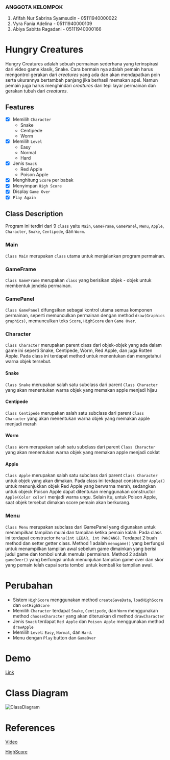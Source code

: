### ANGGOTA KELOMPOK
1. Afifah Nur Sabrina Syamsudin - 05111940000022
2. Vyra Fania Adelina - 05111940000109
3. Abiya Sabitta Ragadani - 05111940000166

# Hungry Creatures
Hungry Creatures adalah sebuah permainan sederhana yang terinspirasi dari video game klasik, Snake. Cara bermain nya adalah pemain harus mengontrol gerakan dari _creatures_ yang ada dan akan mendapatkan poin serta ukurannya bertambah panjang  jika berhasil memakan apel. Namun pemain juga harus menghindari _creatures_ dari tepi layar permainan dan gerakan tubuh dari _creatures_.

## Features
- [x] Memilih `Character`
  - Snake
  - Centipede
  - Worm
- [x] Memilih `Level`
  - Easy
  - Normal
  - Hard
- [x] Jenis `Snack`
  - Red Apple
  - Poison Apple
- [x] Menghitung `Score` per babak
- [x] Menyimpan `High Score`
- [x] Display `Game Over`
- [x] `Play Again`

## Class Description
Program ini terdiri dari 9 `class` yaitu `Main`, `GameFrame`, `GamePanel`, `Menu`, `Apple`, `Character`, `Snake`, `Centipede`, dan `Worm`.

### Main
`Class Main` merupakan `class` utama untuk menjalankan program permainan.

### GameFrame
`Class GameFrame` merupakan `class` yang berisikan objek - objek untuk membentuk jendela permainan.

### GamePanel
`Class GamePanel` difungsikan sebagai kontrol utama semua komponen permainan, seperti memunculkan permainan dengan method `draw(Graphics graphics)`, memunculkan teks `Score`, `HighScore` dan `Game Over`.

### Character
`Class Character` merupakan parent class dari objek-objek yang ada dalam game ini seperti Snake, Centipede, Worm, Red Apple, dan juga Rotten Apple. Pada class ini terdapat method untuk menentukan dan mengetahui warna objek tersebut.

#### Snake
`Class Snake` merupakan salah satu subclass dari parent `Class Character` yang akan menentukan warna objek yang memakan apple menjadi hijau

#### Centipede
`Class Centipede` merupakan salah satu subclass dari parent `Class Character` yang akan menentukan warna objek yang memakan apple menjadi merah

#### Worm
`Class Worm` merupakan salah satu subclass dari parent `Class Character` yang akan menentukan warna objek yang memakan apple menjadi coklat

#### Apple
`Class Apple` merupakan salah satu subclass dari parent `Class Character` untuk objek yang akan dimakan. Pada class ini terdapat constructor `Apple()` untuk menunjukkan objek Red Apple yang berwarna merah, sedangkan untuk objeck Poison Apple dapat ditentukan menggunakan constructor `Apple(Color color)` menjadi warna ungu. Selain itu, untuk Poison Apple, saat objek tersebut dimakan score pemain akan berkurang.

### Menu
`Class Menu` merupakan subclass dari GamePanel yang digunakan untuk menampilkan tampilan mulai dan tampilan ketika pemain kalah. Pada class ini terdapat constructor `Menu(int LEBAR, int PANJANG)`. Terdapat 2 buah method dan setter getter class. Method 1 adalah `menugame()` yang berfungsi untuk menampilkan tampilan awal sebelum game dimainkan yang berisi judul game dan tombol untuk memulai permainan. Method 2 adalah `gameOver()` yang berfungsi untuk menunjukan tampilan game over dan skor yang pemain telah capai serta tombol untuk kembali ke tampilan awal. 

# Perubahan
- Sistem `HighScore` menggunakan method
```createSaveData```, ```loadHighScore``` dan ```setHighScore```
- Memilih `Character` terdapat `Snake`, `Centipede`, dan `Worm` menggunakan method ```chooseCharacter``` yang akan diteruskan di method ```drawCharacter```
- Jenis `Snack` terdapat `Red Apple` dan `Poison Apple` menggunakan method `drawApple`
- Memilih `Level`: `Easy`, `Normal`, dan `Hard`.
- Menu dengan  `Play` button dan `GameOver`

# Demo
[Link](https://www.youtube.com/watch?v=WO3C38nUOm4&feature=youtu.be)

# Class Diagram
![ClassDiagram](https://github.com/abiyasabitta/PBO/blob/main/Final-Project/Source/ClassDiagram_HungryCreatures.jpg)

# References
[Video](https://www.youtube.com/watch?v=bI6e6qjJ8JQ)

[HighScore](https://www.youtube.com/watch?v=qVDi7tk-P-g)
